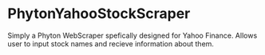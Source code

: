 # PhytonYahooStockScraper
Simply a Phyton WebScraper spefically designed for Yahoo Finance. Allows user to input stock names and recieve information about them.
